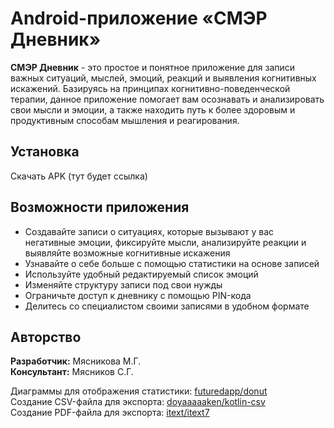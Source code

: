 # Android-приложениe «СМЭР Дневник» 
**СМЭР Дневник** - это простое и понятное приложение для записи важных ситуаций, мыслей, эмоций, реакций и выявления когнитивных искажений. Базируясь на принципах когнитивно-поведенческой терапии, данное приложение помогает вам осознавать и анализировать свои мысли и эмоции, а также находить путь к более здоровым и продуктивным способам мышления и реагирования.

## Установка
Скачать APK (тут будет ссылка)

## Возможности приложения
- Создавайте записи о ситуациях, которые вызывают у вас негативные эмоции, фиксируйте мысли, анализируйте реакции и выявляйте возможные когнитивные искажения
- Узнавайте о себе больше с помощью статистики на основе записей
- Используйте удобный редактируемый список эмоций
- Изменяйте структуру записи под свои нужды
- Ограничьте доступ к дневнику с помощью PIN-кода
- Делитесь со специалистом своими записями в удобном формате

## Авторство
**Разработчик:** Мясникова М.Г.  
**Консультант:** Мясников С.Г. 

Диаграммы для отображения статистики: [futuredapp/donut](https://github.com/futuredapp/donut)  
Создание CSV-файла для экспорта: [doyaaaaaken/kotlin-csv](https://github.com/doyaaaaaken/kotlin-csv)  
Создание PDF-файла для экспорта: [itext/itext7](https://github.com/itext/itext7)
